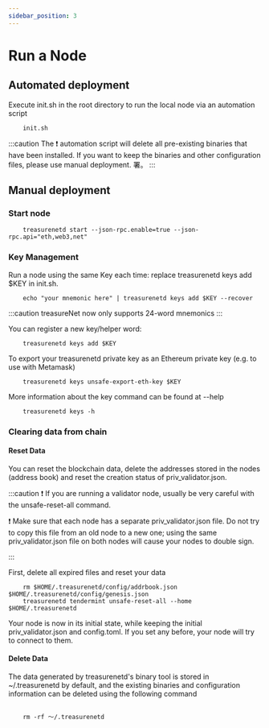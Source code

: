```yaml
---
sidebar_position: 3
---
```


# Run a Node

## Automated deployment

Execute init.sh in the root directory to run the local node via an automation script

```shell
    init.sh
```

:::caution
The ❗️ automation script will delete all pre-existing binaries that have been installed. If you want to keep the binaries and other configuration files, please use manual deployment.
署。
:::

## Manual deployment

### Start node

```shell
    treasurenetd start --json-rpc.enable=true --json-rpc.api="eth,web3,net"
```

### Key Management

Run a node using the same Key each time: replace treasurenetd keys add $KEY in init.sh.

```shell
    echo "your mnemonic here" | treasurenetd keys add $KEY --recover
```

:::caution
treasureNet now only supports 24-word mnemonics
:::

You can register a new key/helper word:

```shell
    treasurenetd keys add $KEY
```

To export your treasurenetd private key as an Ethereum private key (e.g. to use with Metamask)

```shell
    treasurenetd keys unsafe-export-eth-key $KEY

```

More information about the key command can be found at --help

```shell
    treasurenetd keys -h
```

### Clearing data from chain

#### Reset Data

You can reset the blockchain data, delete the addresses stored in the nodes (address book) and reset the creation status of priv_validator.json.

:::caution
❗️ If you are running a validator node, usually be very careful with the unsafe-reset-all command.

❗️ Make sure that each node has a separate priv_validator.json file. Do not try to copy this file from an old node to a new one; using the same priv_validator.json file on both nodes will cause your nodes to double sign.

:::

First, delete all expired files and reset your data

```shell
    rm $HOME/.treasurenetd/config/addrbook.json $HOME/.treasurenetd/config/genesis.json
    treasurenetd tendermint unsafe-reset-all --home $HOME/.treasurenetd
```

Your node is now in its initial state, while keeping the initial priv_validator.json and config.toml. If you set any before, your node will try to connect to them.

#### Delete Data

The data generated by treasurenetd's binary tool is stored in ~/.treasurenetd by default, and the existing binaries and configuration information can be deleted using the following command

```shell

    rm -rf ～/.treasurenetd

```
